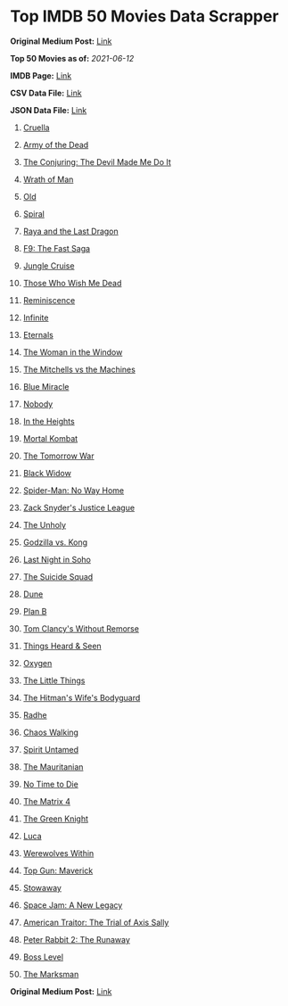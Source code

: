 # Top IMDB 50 Movies Data Scrapper

**Original Medium Post:** [Link](https://medium.com/@nishantsahoo/which-movie-should-i-watch-5c83a3c0f5b1) 

**Top 50 Movies as of:** _2021-06-12_

**IMDB Page:** [Link](http://www.imdb.com/search/title?release_date=2021,2021&title_type=feature)

**CSV Data File:** [Link](/Data/data.csv)

**JSON Data File:** [Link](/Data/data.json)

1. [Cruella](https://www.imdb.com/title/tt3228774/?ref_=adv_li_tt)

2. [Army of the Dead](https://www.imdb.com/title/tt0993840/?ref_=adv_li_tt)

3. [The Conjuring: The Devil Made Me Do It](https://www.imdb.com/title/tt7069210/?ref_=adv_li_tt)

4. [Wrath of Man](https://www.imdb.com/title/tt11083552/?ref_=adv_li_tt)

5. [Old](https://www.imdb.com/title/tt10954652/?ref_=adv_li_tt)

6. [Spiral](https://www.imdb.com/title/tt10342730/?ref_=adv_li_tt)

7. [Raya and the Last Dragon](https://www.imdb.com/title/tt5109280/?ref_=adv_li_tt)

8. [F9: The Fast Saga](https://www.imdb.com/title/tt5433138/?ref_=adv_li_tt)

9. [Jungle Cruise](https://www.imdb.com/title/tt0870154/?ref_=adv_li_tt)

10. [Those Who Wish Me Dead](https://www.imdb.com/title/tt3215824/?ref_=adv_li_tt)

11. [Reminiscence](https://www.imdb.com/title/tt3272066/?ref_=adv_li_tt)

12. [Infinite](https://www.imdb.com/title/tt6654210/?ref_=adv_li_tt)

13. [Eternals](https://www.imdb.com/title/tt9032400/?ref_=adv_li_tt)

14. [The Woman in the Window](https://www.imdb.com/title/tt6111574/?ref_=adv_li_tt)

15. [The Mitchells vs the Machines](https://www.imdb.com/title/tt7979580/?ref_=adv_li_tt)

16. [Blue Miracle](https://www.imdb.com/title/tt7084386/?ref_=adv_li_tt)

17. [Nobody](https://www.imdb.com/title/tt7888964/?ref_=adv_li_tt)

18. [In the Heights](https://www.imdb.com/title/tt1321510/?ref_=adv_li_tt)

19. [Mortal Kombat](https://www.imdb.com/title/tt0293429/?ref_=adv_li_tt)

20. [The Tomorrow War](https://www.imdb.com/title/tt9777666/?ref_=adv_li_tt)

21. [Black Widow](https://www.imdb.com/title/tt3480822/?ref_=adv_li_tt)

22. [Spider-Man: No Way Home](https://www.imdb.com/title/tt10872600/?ref_=adv_li_tt)

23. [Zack Snyder's Justice League](https://www.imdb.com/title/tt12361974/?ref_=adv_li_tt)

24. [The Unholy](https://www.imdb.com/title/tt9419056/?ref_=adv_li_tt)

25. [Godzilla vs. Kong](https://www.imdb.com/title/tt5034838/?ref_=adv_li_tt)

26. [Last Night in Soho](https://www.imdb.com/title/tt9639470/?ref_=adv_li_tt)

27. [The Suicide Squad](https://www.imdb.com/title/tt6334354/?ref_=adv_li_tt)

28. [Dune](https://www.imdb.com/title/tt1160419/?ref_=adv_li_tt)

29. [Plan B](https://www.imdb.com/title/tt13172796/?ref_=adv_li_tt)

30. [Tom Clancy's Without Remorse](https://www.imdb.com/title/tt0499097/?ref_=adv_li_tt)

31. [Things Heard & Seen](https://www.imdb.com/title/tt10962368/?ref_=adv_li_tt)

32. [Oxygen](https://www.imdb.com/title/tt6341832/?ref_=adv_li_tt)

33. [The Little Things](https://www.imdb.com/title/tt10016180/?ref_=adv_li_tt)

34. [The Hitman's Wife's Bodyguard](https://www.imdb.com/title/tt8385148/?ref_=adv_li_tt)

35. [Radhe](https://www.imdb.com/title/tt10888594/?ref_=adv_li_tt)

36. [Chaos Walking](https://www.imdb.com/title/tt2076822/?ref_=adv_li_tt)

37. [Spirit Untamed](https://www.imdb.com/title/tt11084896/?ref_=adv_li_tt)

38. [The Mauritanian](https://www.imdb.com/title/tt4761112/?ref_=adv_li_tt)

39. [No Time to Die](https://www.imdb.com/title/tt2382320/?ref_=adv_li_tt)

40. [The Matrix 4](https://www.imdb.com/title/tt10838180/?ref_=adv_li_tt)

41. [The Green Knight](https://www.imdb.com/title/tt9243804/?ref_=adv_li_tt)

42. [Luca](https://www.imdb.com/title/tt12801262/?ref_=adv_li_tt)

43. [Werewolves Within](https://www.imdb.com/title/tt9288692/?ref_=adv_li_tt)

44. [Top Gun: Maverick](https://www.imdb.com/title/tt1745960/?ref_=adv_li_tt)

45. [Stowaway](https://www.imdb.com/title/tt9203694/?ref_=adv_li_tt)

46. [Space Jam: A New Legacy](https://www.imdb.com/title/tt3554046/?ref_=adv_li_tt)

47. [American Traitor: The Trial of Axis Sally](https://www.imdb.com/title/tt7050946/?ref_=adv_li_tt)

48. [Peter Rabbit 2: The Runaway](https://www.imdb.com/title/tt8376234/?ref_=adv_li_tt)

49. [Boss Level](https://www.imdb.com/title/tt7638348/?ref_=adv_li_tt)

50. [The Marksman](https://www.imdb.com/title/tt6902332/?ref_=adv_li_tt)

**Original Medium Post:** [Link](https://medium.com/@nishantsahoo/which-movie-should-i-watch-5c83a3c0f5b1) 

